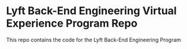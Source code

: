 # Lyft Back-End Engineering Virtual Experience Program Repo
This repo contains the code for the Lyft Back-End Engineering Program


